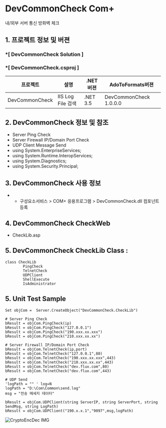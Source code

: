 # DevCommonCheck Com+ 
내/외부 서버 통신 방화벽 체크

## 1. 프로젝트 정보 및 버젼

### *[ DevCommonCheck Solution ]	
### *[ DevCommonCheck.csproj ]	

| 프로젝트 | 설명 | .NET버젼 | AdoToFormats버젼 |
| -------- | -------- | -------- | -------- |
| DevCommonCheck | IIS Log File 검색	| .NET 3.5	| DevCommonCheck 1.0.0.0 |

## 2. DevCommonCheck 정보 및 참조
- Server Ping Check
- Server Firewall IP/Domain Port Check
- UDP Client Message Send
- using System.EnterpriseServices;
- using System.Runtime.InteropServices;
- using System.Diagnostics;
- using System.Security.Principal;

## 3. DevCommonCheck 사용 정보
* * 구성요소서비스 > COM+ 응용프로그램 > DevCommonCheck.dll 컴포넌트 등록

## 4. DevCommonCheck CheckWeb
- CheckLib.asp

## 5. DevCommonCheck CheckLib Class :
```
class CheckLib
		PingCheck
		TelnetCheck
		UDPClient
		ShellExecute
		IsAdministrator
```

## 5. Unit Test Sample
```
Set objCom =  Server.CreateObject("DevCommonCheck.CheckLib")

# Server Ping Check
bResult = objCom.PingCheck(ip)
bResult = objCom.PingCheck("127.0.0.1")
bResult = objCom.PingCheck("190.xxx.xx.xxx")
bResult = objCom.PingCheck("210.xxx.xx.xx")

# Server Firewall IP/Domain Port Check
bResult = objCom.TelnetCheck(ip,port)
bResult = objCom.TelnetCheck("127.0.0.1",80)
bResult = objCom.TelnetCheck("190.xxx.xx.xxx",443)
bResult = objCom.TelnetCheck("210.xxx.xx.xx",443)
bResult = objCom.TelnetCheck("dev.flux.com",80)
bResult = objCom.TelnetCheck("dev.flux.com",443)

# UDP Send
'logPath = "" ' log=N		
logPath = "D:\Com\Common\send.log"
msg = "전송 메세지 데이터"

bResult = objCom.UDPClient(string ServerIP, string ServerPort, string SendMsg, string LogPath)
bResult = objCom.UDPClient("190.x.x.1","9097",msg,logPath)

```

![CryptoEncDec IMG](https://user-images.githubusercontent.com/49525161/56465899-3ff33280-6443-11e9-9f24-2bd25840c2c3.JPG)